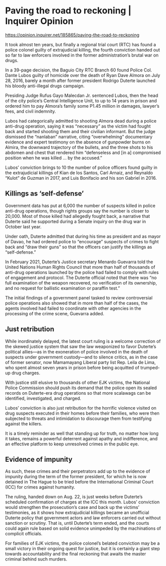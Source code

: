 # Paving the road to reckoning | Inquirer Opinion

https://opinion.inquirer.net/185865/paving-the-road-to-reckoning



It took almost ten years, but finally a regional trial court (RTC) has found a police colonel guilty of extrajudicial killing, the fourth conviction handed out so far to law enforcers involved in the former administration’s brutal war on drugs.

In a 39-page decision, the Baguio City RTC Branch 60 found Police Col. Dante Lubos guilty of homicide over the death of Ryan Dave Almora on July 28, 2016, barely a month after former president Rodrigo Duterte launched his bloody anti-illegal drugs campaign.

Presiding Judge Rufus Gayo Malecdan Jr. sentenced Lubos, then the head of the city police’s Central Intelligence Unit, to up to 14 years in prison and ordered him to pay Almora’s family some P1.45 million in damages, lawyer’s fees, and civil indemnity.

Lubos had categorically admitted to shooting Almora dead during a police anti-drug operation, saying it was “necessary” as the victim had fought back and started shooting them and their civilian informant. But the judge dismissed the “nanlaban” narrative, citing “overwhelming” documentary evidence and expert testimony on the absence of gunpowder burns on Almira, the downward trajectory of the bullets, and the three shots to his abdomen and chest that rendered him “defenseless and [in a] compromised position when he was killed … by the accused.”

Lubos’ conviction brings to 10 the number of police officers found guilty in the extrajudicial killings of Kian de los Santos, Carl Arnaiz, and Reynaldo “Kulot” de Guzman in 2017, and Luis Bonifacio and his son Gabriel in 2016.



##  Killings as ‘self-defense’



Government data has put at 6,000 the number of suspects killed in police anti-drug operations, though rights groups say the number is closer to 20,000. Most of those killed had allegedly fought back, a narrative that Duterte said he supported during a Senate inquiry on the drug war in October last year.

Under oath, Duterte admitted that during his time as president and as mayor of Davao, he had ordered police to “encourage” suspects of crimes to fight back and “draw their guns” so that the officers can justify the killings as “self-defense.”

In February 2021, Duterte’s Justice secretary Menardo Guevarra told the United Nations Human Rights Council that more than half of thousands of anti-drug operations launched by the police had failed to comply with rules of engagement and protocol. The Duterte official noted that there was “no full examination of the weapon recovered, no verification of its ownership, and no request for ballistic examination or paraffin test.”

The initial findings of a government panel tasked to review controversial police operations also showed that in more than half of the cases, the agents involved had failed to coordinate with other agencies in the processing of the crime scene, Guevarra added.



##  Just retribution



While inordinately delayed, the latest court ruling is a welcome correction of the skewed justice system that saw the law weaponized to favor Duterte’s political allies—as in the exoneration of police involved in the death of suspects under government custody—and to silence critics, as in the case of former senator, now Mamamayang Liberal party list Rep. Leila de Lima, who spent almost seven years in prison before being acquitted of trumped-up drug charges.

With justice still elusive to thousands of other EJK victims, the National Police Commission should push its demand that the police open its sealed records on Duterte-era drug operations so that more scalawags can be identified, investigated, and charged.

Lubos’ conviction is also just retribution for the horrific violence visited on drug suspects executed in their homes before their families, who were then subjected to threats and intimidation to discourage them from testifying against the killers.

It is a timely reminder as well that standing up for truth, no matter how long it takes, remains a powerful deterrent against apathy and indifference, and an effective platform to keep unresolved crimes in the public eye.



##  Evidence of impunity



As such, these crimes and their perpetrators add up to the evidence of impunity during the term of the former president, for which he is now detained in The Hague to be tried before the International Criminal Court (ICC) for crimes against humanity.

The ruling, handed down on Aug. 22, is just weeks before Duterte’s scheduled confirmation of charges at the ICC this month. Lubos’ conviction would strengthen the prosecution’s case and back up the victims’ testimonies, as it shows how extrajudicial killings became an unofficial Duterte policy that government actors and law enforcers carried out without sanction or scrutiny. That is, until Duterte’s term ended, and the courts could again rule based on solid evidence unimpeded by the machinations of complicit officials.

For families of EJK victims, the police colonel’s belated conviction may be a small victory in their ongoing quest for justice, but it is certainly a giant step towards accountability and the final reckoning that awaits the master criminal behind such murders.